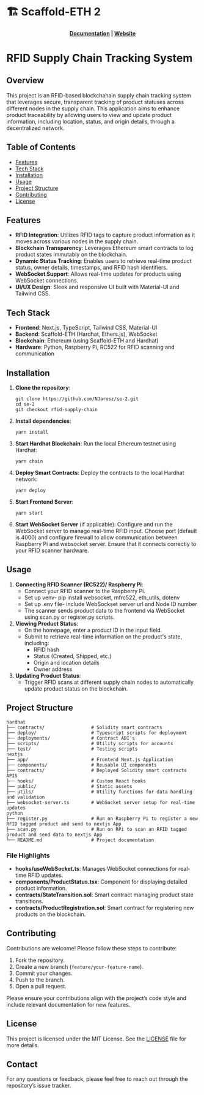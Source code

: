 # 🏗 Scaffold-ETH 2

<h4 align="center">
  <a href="https://docs.scaffoldeth.io">Documentation</a> |
  <a href="https://scaffoldeth.io">Website</a>
</h4>

<h1>RFID Supply Chain Tracking System</h1>

<h2>Overview</h2>
<p>
    This project is an RFID-based blockchahain supply chain tracking system that leverages secure, transparent tracking of product statuses across different nodes in the supply chain. This application aims to enhance product traceability by allowing users to view and update product information, including location, status, and origin details, through a decentralized network.
</p>

<h2>Table of Contents</h2>
<ul>
    <li><a href="#features">Features</a></li>
    <li><a href="#tech-stack">Tech Stack</a></li>
    <li><a href="#installation">Installation</a></li>
    <li><a href="#usage">Usage</a></li>
    <li><a href="#project-structure">Project Structure</a></li>
    <li><a href="#contributing">Contributing</a></li>
    <li><a href="#license">License</a></li>
</ul>

<h2 id="features">Features</h2>
<ul>
    <li><strong>RFID Integration</strong>: Utilizes RFID tags to capture product information as it moves across various nodes in the supply chain.</li>
    <li><strong>Blockchain Transparency</strong>: Leverages Ethereum smart contracts to log product states immutably on the blockchain.</li>
    <li><strong>Dynamic Status Tracking</strong>: Enables users to retrieve real-time product status, owner details, timestamps, and RFID hash identifiers.</li>
    <li><strong>WebSocket Support</strong>: Allows real-time updates for products using WebSocket connections.</li>
    <li><strong>UI/UX Design</strong>: Sleek and responsive UI built with Material-UI and Tailwind CSS.</li>
</ul>

<h2 id="tech-stack">Tech Stack</h2>
<ul>
    <li><strong>Frontend</strong>: Next.js, TypeScript, Tailwind CSS, Material-UI</li>
    <li><strong>Backend</strong>: Scaffold-ETH (Hardhat, Ethers.js), WebSocket</li>
    <li><strong>Blockchain</strong>: Ethereum (using Scaffold-ETH and Hardhat)</li>
    <li><strong>Hardware</strong>: Python, Raspberry Pi, RC522 for RFID scanning and communication</li>
</ul>

<h2 id="installation">Installation</h2>
<ol>
    <li><strong>Clone the repository</strong>:
        <pre><code>git clone https://github.com/NJarosz/se-2.git
cd se-2
git checkout rfid-supply-chain</code></pre>
    </li>
    <li><strong>Install dependencies</strong>:
        <pre><code>yarn install</code></pre>
    </li>
    <li><strong>Start Hardhat Blockchain</strong>: Run the local Ethereum testnet using Hardhat:
        <pre><code>yarn chain</code></pre>
    </li>
    <li><strong>Deploy Smart Contracts</strong>: Deploy the contracts to the local Hardhat network:
        <pre><code>yarn deploy</code></pre>
    </li>
    <li><strong>Start Frontend Server</strong>:
        <pre><code>yarn start</code></pre>
    </li>
    <li><strong>Start WebSocket Server</strong> (if applicable): Configure and run the WebSocket server to manage real-time RFID input. Choose port (default is 4000) and configure firewall to allow communication between Raspberry Pi and websocket server.  Ensure that it connects correctly to your RFID scanner hardware.
    </li>
</ol>

<h2 id="usage">Usage</h2>
<ol>
    <li><strong>Connecting RFID Scanner (RC522)/ Raspberry Pi</strong>:
        <ul>
            <li>Connect your RFID scanner to the Raspberry Pi.</li>
            <li>Set up venv- pip install websocket, mfrc522, eth_utils, dotenv</li>
            <li>Set up .env file- include WebSockset server url and Node ID number</li>
            <li>The scanner sends product data to the frontend via WebSocket using scan.py or register.py scripts.</li>
        </ul>
    </li>
    <li><strong>Viewing Product Status</strong>:
        <ul>
            <li>On the homepage, enter a product ID in the input field.</li>
            <li>Submit to retrieve real-time information on the product's state, including:
                <ul>
                    <li>RFID hash</li>
                    <li>Status (Created, Shipped, etc.)</li>
                    <li>Origin and location details</li>
                    <li>Owner address</li>
                </ul>
            </li>
        </ul>
    </li>
    <li><strong>Updating Product Status</strong>:
        <ul>
            <li>Trigger RFID scans at different supply chain nodes to automatically update product status on the blockchain.</li>
        </ul>
    </li>
</ol>

<h2 id="project-structure">Project Structure</h2>
<pre>
<code>hardhat
├── contracts/                 # Solidity smart contracts
├── deploy/                    # Typescript scripts for deployment
├── deployments/               # Contract ABI's
├── scripts/                   # Utility scripts for accounts
├── test/                      # Testing scripts
nextjs 
├── app/                       # Frontend Next.js Application
├── components/                # Reusable UI components
├── contracts/                 # Deployed Solidity smart contracts APIS
├── hooks/                     # Custom React hooks
├── public/                    # Static assets
├── utils/                     # Utility functions for data handling and validation
├── websocket-server.ts        # WebSocket server setup for real-time updates
python
├── register.py                # Run on Raspberry Pi to register a new RFID tagged product and send to nextjs App
├── scan.py                    # Run on RPi to scan an RFID tagged product and send data to nextjs App
└── README.md                  # Project documentation</code>
</pre>

<h3>File Highlights</h3>
<ul>
    <li><strong>hooks/useWebSocket.ts</strong>: Manages WebSocket connections for real-time RFID updates.</li>
    <li><strong>components/ProductStatus.tsx</strong>: Component for displaying detailed product information.</li>
    <li><strong>contracts/StateTransition.sol</strong>: Smart contract managing product state transitions.</li>
    <li><strong>contracts/ProductRegistration.sol</strong>: Smart contract for registering new products on the blockchain.</li>
</ul>

<h2 id="contributing">Contributing</h2>
<p>Contributions are welcome! Please follow these steps to contribute:</p>
<ol>
    <li>Fork the repository.</li>
    <li>Create a new branch (<code>feature/your-feature-name</code>).</li>
    <li>Commit your changes.</li>
    <li>Push to the branch.</li>
    <li>Open a pull request.</li>
</ol>
<p>Please ensure your contributions align with the project’s code style and include relevant documentation for new features.</p>

<h2 id="license">License</h2>
<p>This project is licensed under the MIT License. See the <a href="LICENSE">LICENSE</a> file for more details.</p>

<h2>Contact</h2>
<p>For any questions or feedback, please feel free to reach out through the repository’s issue tracker.</p>

